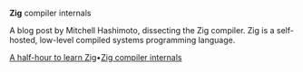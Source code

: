 **Zig** compiler internals

A blog post by Mitchell Hashimoto, dissecting the Zig compiler. Zig is a self-hosted, low-level compiled systems programming language.

[A half-hour to learn Zig](https://gist.github.com/ityonemo/769532c2017ed9143f3571e5ac104e50)•[Zig compiler internals](https://mitchellh.com/zig)